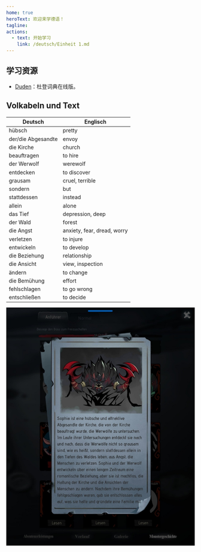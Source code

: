 ```yaml
---
home: true
heroText: 欢迎来学德语！
tagline:
actions:
  - text: 开始学习
    link: /deutsch/Einheit 1.md
---
```


## 学习资源
* [Duden](https://www.duden.de)：杜登词典在线版。

## Volkabeln und Text
|Deutsch|Englisch|
|---|---|
|hübsch|pretty|
|der/die Abgesandte|envoy|
|die Kirche|church|
|beauftragen|to hire|
|der Werwolf|werewolf|
|entdecken|to discover|
|grausam|cruel, terrible|
|sondern|but|
|stattdessen|instead|
|allein|alone|
|das Tief|depression, deep|
|der Wald|forest|
|die Angst|anxiety, fear, dread, worry|
|verletzen|to injure|
|entwickeln|to develop|
|die Beziehung|relationship|
|die Ansicht|view, inspection|
|ändern|to change|
|die Bemühung|effort|
|fehlschlagen|to go wrong|
|entschließen|to decide|
![alt text](./IMG_20230314_082242.jpg)